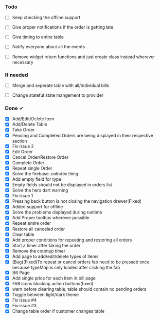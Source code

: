 ### Todo

- [ ] Keep checking the offline support  
- [ ] Give proper notifications if the order is getting late  
- [ ] Give timing to entire table  
- [ ] Notify everyone about all the events  
- [ ] Remove widget return functions and just create class instead wherever necessary  



### If needed
- [ ] Merge and seperate table with all/individual bills  
- [ ] Change stateful state mangement to provider  


### Done ✓

- [x] Add/Edit/Delete Item  
- [x] Add/Delete Table  
- [x] Take Order  
- [x] Pending and Completed Orders are being displayed in their respective section  
- [x] Fix issue 2  
- [x] Edit Order  
- [x] Cancel Order/Restore Order  
- [x] Complete Order  
- [x] Repeat single Order  
- [x] Solve the firebase .onIndex thing  
- [x] Add empty field for type  
- [x] Empty fields should not be displayed in orders list  
- [x] Solve the hero dart warning  
- [x] Fix issue 1  
- [x] Pressing back button is not closing the navigation drawer(Fixed)  
- [x] Added support for offline  
- [x] Solve the problems displayed during runtime  
- [x] Add Proper tooltips wherever possible  
- [x] Repeat entire order  
- [x] Restore all canceled order  
- [x] Clear table  
- [x] Add proper conditions for repeating and restoring all orders  
- [x] Start a timer after taking the order  
- [x] Remove the countup timer  
- [x] Add page to add/edit/delete types of items  
- [x] (Bug)(Fixed)To repeat or cancel orders fab need to be pressed once because typeMap is only loaded after clicking the fab  
- [x] Bill Page  
- [x] Add single price for each item in bill page  
- [x] FAB icons blocking action buttons(fixed)  
- [x] warn before clearing table, table should contain no pending orders  
- [x] Toggle between light/dark theme  
- [x] Fix issue #4  
- [x] Fix issue #3  
- [x] Change table order if customer changes table  